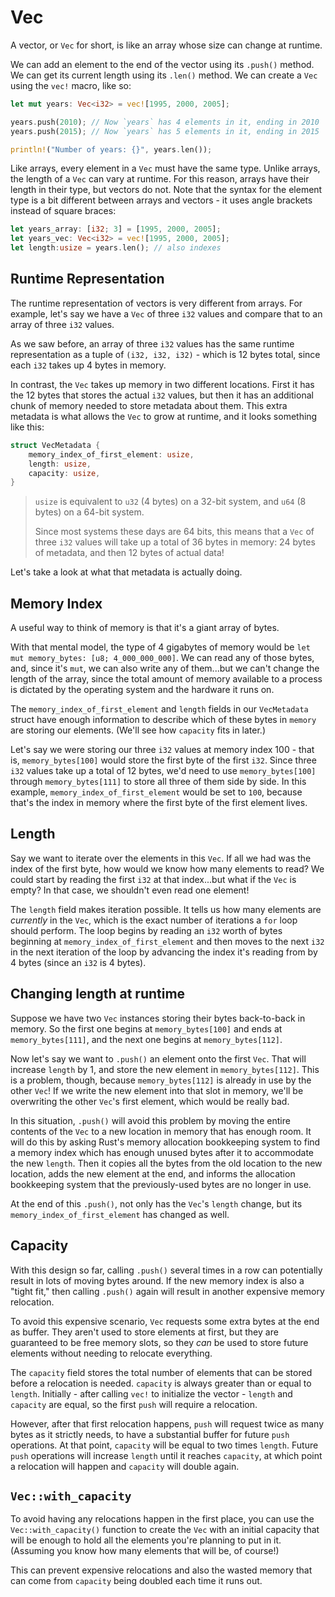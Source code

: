 # Vec

A vector, or `Vec` for short, is like an array whose size can change at runtime.

We can add an element to the end of the vector using its `.push()` method. We 
can get its current length using its `.len()` method.  We can create a `Vec` 
using the `vec!` macro, like so:

```rust
let mut years: Vec<i32> = vec![1995, 2000, 2005];

years.push(2010); // Now `years` has 4 elements in it, ending in 2010
years.push(2015); // Now `years` has 5 elements in it, ending in 2015

println!("Number of years: {}", years.len());
```

Like arrays, every element in a `Vec` must have the same type. Unlike arrays,
the length of a `Vec` can vary at runtime. For this reason, arrays have their
length in their type, but vectors do not. Note that the syntax for the element
type is a bit different between arrays and vectors - it uses angle brackets
instead of square braces:

```rust
let years_array: [i32; 3] = [1995, 2000, 2005];
let years_vec: Vec<i32> = vec![1995, 2000, 2005];
let length:usize = years.len(); // also indexes
```

## Runtime Representation

The runtime representation of vectors is very different from arrays.
For example, let's say we have a `Vec` of three `i32` values and compare that
to an array of three `i32` values.

As we saw before, an array of three `i32` values has the same runtime 
representation as a tuple of `(i32, i32, i32)` - which is 12 bytes total, since
each `i32` takes up 4 bytes in memory.

In contrast, the `Vec` takes up memory in two different locations. First it
has the 12 bytes that stores the actual `i32` values, but then it has an 
additional chunk of memory needed to store metadata about them. This extra
metadata is what allows the `Vec` to grow at runtime, and it looks something
like this:

```rust
struct VecMetadata {
    memory_index_of_first_element: usize,
    length: usize,
    capacity: usize,
}
```

> `usize` is equivalent to `u32` (4 bytes) on a 32-bit system, and `u64` (8
> bytes) on a 64-bit system.
>
> Since most systems these days are 64 bits, this means that a `Vec` of three
> `i32` values will take up a total of 36 bytes in memory: 24 bytes of metadata,
> and then 12 bytes of actual data!

Let's take a look at what that metadata is actually doing.

## Memory Index

A useful way to think of memory is that it's a giant array of bytes. 

With that mental model, the type of 4 gigabytes of memory would be
`let mut memory_bytes: [u8; 4_000_000_000]`. We can read any of those bytes, and,
since it's `mut`, we can also write any of them...but we can't change the length
of the array, since the total amount of memory available to a process is 
dictated by the operating system and the hardware it runs on.

The `memory_index_of_first_element` and `length` fields in our `VecMetadata` 
struct have enough information to describe which of these bytes in `memory`
are storing our elements. (We'll see how `capacity` fits in later.)

Let's say we were storing our three `i32` values at memory index 100 - that is,
`memory_bytes[100]` would store the first byte of the first `i32`. Since three
`i32` values take up a total of 12 bytes, we'd need to use `memory_bytes[100]`
through `memory_bytes[111]` to store all three of them side by side. In this
example, `memory_index_of_first_element` would be set to `100`, because that's
the index in memory where the first byte of the first element lives.

## Length

Say we want to iterate over the elements in this `Vec`. If all we had was the
index of the first byte, how would we know how many elements to read? We could
start by reading the first `i32` at that index...but what if the `Vec` is empty?
In that case, we shouldn't even read one element!

The `length` field makes iteration possible. It tells us how many elements
are *currently* in the `Vec`, which is the exact number of iterations a `for` 
loop should perform. The loop begins by reading an `i32` worth of bytes 
beginning at `memory_index_of_first_element` and then moves to the next `i32`
in the next iteration of the loop by advancing the index it's reading from
by 4 bytes (since an `i32` is 4 bytes).

## Changing length at runtime

Suppose we have two `Vec` instances storing their bytes back-to-back
in memory. So the first one begins at `memory_bytes[100]` and ends at 
`memory_bytes[111]`, and the next one begins at `memory_bytes[112]`.

Now let's say we want to `.push()` an element onto the first `Vec`. That will
increase `length` by 1, and store the new element in `memory_bytes[112]`.
This is a problem, though, because `memory_bytes[112]` is already in use by
the other `Vec`! If we write the new element into that slot in memory, we'll
be overwriting the other `Vec`'s first element, which would be really bad.

In this situation, `.push()` will avoid this problem by moving the entire
contents of the `Vec` to a new location in memory that has enough room. It will
do this by asking Rust's memory allocation bookkeeping system to find a memory
index which has enough unused bytes after it to accommodate the new `length`.
Then it copies all the bytes from the old location to the new location, adds the
new element at the end, and informs the allocation bookkeeping system that the
previously-used bytes are no longer in use.

At the end of this `.push()`, not only has the `Vec`'s `length` change, but
its `memory_index_of_first_element` has changed as well.

## Capacity

With this design so far, calling `.push()` several times in a row can 
potentially result in lots of moving bytes around. If the new memory index is 
also a "tight fit," then calling `.push()` again will result in another 
expensive memory relocation.

To avoid this expensive scenario, `Vec` requests some extra bytes at the end as
buffer. They aren't used to store elements at first, but they are guaranteed to 
be free memory slots, so they *can* be used to store future elements without
needing to relocate everything.

The `capacity` field stores the total number of elements that can be stored
before a relocation is needed. `capacity` is always greater than or equal to
`length`. Initially - after calling `vec!` to initialize the vector - `length`
and `capacity` are equal, so the first `push` will require a relocation.

However, after that first relocation happens, `push` will request twice as many
bytes as it strictly needs, to have a substantial buffer for future `push`
operations. At that point, `capacity` will be equal to two times `length`.
Future `push` operations will increase `length` until it reaches `capacity`,
at which point a relocation will happen and `capacity` will double again.

## `Vec::with_capacity`

To avoid having any relocations happen in the first place, you can use the
`Vec::with_capacity()` function to create the `Vec` with an initial capacity
that will be enough to hold all the elements you're planning to put in it.
(Assuming you know how many elements that will be, of course!)

This can prevent expensive relocations and also the wasted memory that can come
from `capacity` being doubled each time it runs out.
